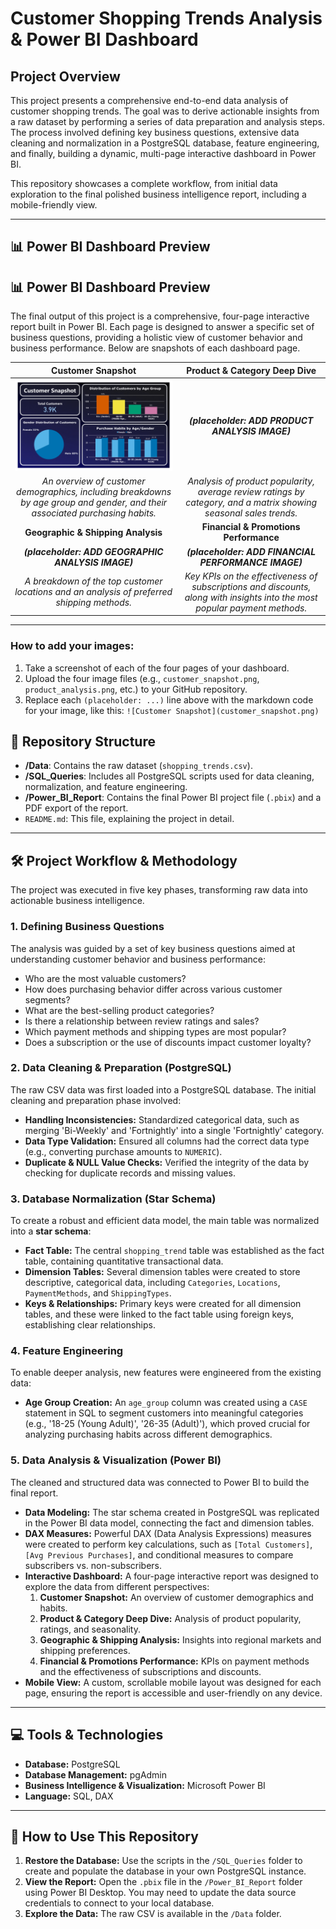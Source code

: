 # Customer Shopping Trends Analysis & Power BI Dashboard

## Project Overview

This project presents a comprehensive end-to-end data analysis of customer shopping trends. The goal was to derive actionable insights from a raw dataset by performing a series of data preparation and analysis steps. The process involved defining key business questions, extensive data cleaning and normalization in a PostgreSQL database, feature engineering, and finally, building a dynamic, multi-page interactive dashboard in Power BI.

This repository showcases a complete workflow, from initial data exploration to the final polished business intelligence report, including a mobile-friendly view.

---

## 📊 Power BI Dashboard Preview

## 📊 Power BI Dashboard Preview

The final output of this project is a comprehensive, four-page interactive report built in Power BI. Each page is designed to answer a specific set of business questions, providing a holistic view of customer behavior and business performance. Below are snapshots of each dashboard page.

| Customer Snapshot                                                                                                   | Product & Category Deep Dive                                                                                                     |
| :------------------------------------------------------------------------------------------------------------------: | :-------------------------------------------------------------------------------------------------------------------------------: |
| ***![Customer Snapshot](customer_snapshot.png)*** | ***(placeholder: ADD PRODUCT ANALYSIS IMAGE)*** |
| *An overview of customer demographics, including breakdowns by age group and gender, and their associated purchasing habits.* | *Analysis of product popularity, average review ratings by category, and a matrix showing seasonal sales trends.* |
| **Geographic & Shipping Analysis** | **Financial & Promotions Performance** |
| ***(placeholder: ADD GEOGRAPHIC ANALYSIS IMAGE)*** | ***(placeholder: ADD FINANCIAL PERFORMANCE IMAGE)*** |
| *A breakdown of the top customer locations and an analysis of preferred shipping methods.* | *Key KPIs on the effectiveness of subscriptions and discounts, along with insights into the most popular payment methods.* |

---
### **How to add your images:**
1.  Take a screenshot of each of the four pages of your dashboard.
2.  Upload the four image files (e.g., `customer_snapshot.png`, `product_analysis.png`, etc.) to your GitHub repository.
3.  Replace each `(placeholder: ...)` line above with the markdown code for your image, like this: `![Customer Snapshot](customer_snapshot.png)`

## 📂 Repository Structure

* **/Data**: Contains the raw dataset (`shopping_trends.csv`).
* **/SQL_Queries**: Includes all PostgreSQL scripts used for data cleaning, normalization, and feature engineering.
* **/Power_BI_Report**: Contains the final Power BI project file (`.pbix`) and a PDF export of the report.
* `README.md`: This file, explaining the project in detail.

---

## 🛠️ Project Workflow & Methodology

The project was executed in five key phases, transforming raw data into actionable business intelligence.

### 1. Defining Business Questions

The analysis was guided by a set of key business questions aimed at understanding customer behavior and business performance:
* Who are the most valuable customers?
* How does purchasing behavior differ across various customer segments?
* What are the best-selling product categories?
* Is there a relationship between review ratings and sales?
* Which payment methods and shipping types are most popular?
* Does a subscription or the use of discounts impact customer loyalty?

### 2. Data Cleaning & Preparation (PostgreSQL)

The raw CSV data was first loaded into a PostgreSQL database. The initial cleaning and preparation phase involved:
* **Handling Inconsistencies:** Standardized categorical data, such as merging 'Bi-Weekly' and 'Fortnightly' into a single 'Fortnightly' category.
* **Data Type Validation:** Ensured all columns had the correct data type (e.g., converting purchase amounts to `NUMERIC`).
* **Duplicate & NULL Value Checks:** Verified the integrity of the data by checking for duplicate records and missing values.

### 3. Database Normalization (Star Schema)

To create a robust and efficient data model, the main table was normalized into a **star schema**:
* **Fact Table:** The central `shopping_trend` table was established as the fact table, containing quantitative transactional data.
* **Dimension Tables:** Several dimension tables were created to store descriptive, categorical data, including `Categories`, `Locations`, `PaymentMethods`, and `ShippingTypes`.
* **Keys & Relationships:** Primary keys were created for all dimension tables, and these were linked to the fact table using foreign keys, establishing clear relationships.

### 4. Feature Engineering

To enable deeper analysis, new features were engineered from the existing data:
* **Age Group Creation:** An `age_group` column was created using a `CASE` statement in SQL to segment customers into meaningful categories (e.g., '18-25 (Young Adult)', '26-35 (Adult)'), which proved crucial for analyzing purchasing habits across different demographics.

### 5. Data Analysis & Visualization (Power BI)

The cleaned and structured data was connected to Power BI to build the final report.
* **Data Modeling:** The star schema created in PostgreSQL was replicated in the Power BI data model, connecting the fact and dimension tables.
* **DAX Measures:** Powerful DAX (Data Analysis Expressions) measures were created to perform key calculations, such as `[Total Customers]`, `[Avg Previous Purchases]`, and conditional measures to compare subscribers vs. non-subscribers.
* **Interactive Dashboard:** A four-page interactive report was designed to explore the data from different perspectives:
    1.  **Customer Snapshot:** An overview of customer demographics and habits.
    2.  **Product & Category Deep Dive:** Analysis of product popularity, ratings, and seasonality.
    3.  **Geographic & Shipping Analysis:** Insights into regional markets and shipping preferences.
    4.  **Financial & Promotions Performance:** KPIs on payment methods and the effectiveness of subscriptions and discounts.
* **Mobile View:** A custom, scrollable mobile layout was designed for each page, ensuring the report is accessible and user-friendly on any device.

---

## 💻 Tools & Technologies

* **Database:** PostgreSQL
* **Database Management:** pgAdmin
* **Business Intelligence & Visualization:** Microsoft Power BI
* **Language:** SQL, DAX

---

## 🚀 How to Use This Repository

1.  **Restore the Database:** Use the scripts in the `/SQL_Queries` folder to create and populate the database in your own PostgreSQL instance.
2.  **View the Report:** Open the `.pbix` file in the `/Power_BI_Report` folder using Power BI Desktop. You may need to update the data source credentials to connect to your local database.
3.  **Explore the Data:** The raw CSV is available in the `/Data` folder.
